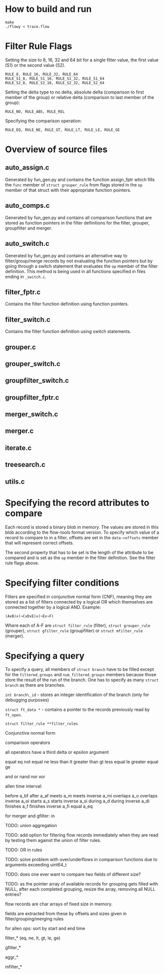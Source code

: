 How to build and run
====================

	make
	./flowy < trace.flow

Filter Rule Flags
=================

Setting the size to 8, 16, 32 and 64 bit for a single filter value, the first
value (S1) or the second value (S2).

	RULE_8, RULE_16, RULE_32, RULE_64
	RULE_S1_8, RULE_S1_16, RULE_S1_32, RULE_S1_64
	RULE_S2_8, RULE_S2_16, RULE_S2_32, RULE_S2_64

Setting the delta type to no delta, absolute delta (comparison to first member
of the group) or relative delta (comparison to last member of the group):

	RULE_NO, RULE_ABS, RULE_REL

Specifying the comparison operation:

	RULE_EQ, RULE_NE, RULE_GT, RULE_LT, RULE_LE, RULE_GE

Overview of source files
========================

auto_assign.c
-------------

Generated by fun\_gen.py and contains the function assign\_fptr which fills the
`func` member of `struct grouper_rule` from flags stored in the `op` member of
that struct with their appropriate function pointers.

auto_comps.c
------------

Generated by fun\_gen.py and contains all comparison functions that are stored
as function pointers in the filter definitions for the filter, grouper,
groupfilter and merger.

auto_switch.c
-------------

Generated by fun\_gen.py and contains an alternative way to filter/group/merge
records by not evaluating the function pointers but by going through a switch
statement that evaluates the `op` member of the filter definition. This method
is being used in all functions specified in files ending in `_switch.c`.

filter_fptr.c
-------------

Contains the filter function definition using function pointers.

filter_switch.c
---------------

Contains the filter function definition using switch statements.

grouper.c
--------------

grouper_switch.c
----------------

groupfilter_switch.c
--------------------

groupfilter_fptr.c
------------------

merger_switch.c
---------------

merger.c
-------------

iterate.c
---------

treesearch.c
------------

utils.c
-------

Specifying the record attributes to compare
===========================================

Each record is stored a binary blob in memory. The values are stored in this
blob according to the flow-tools format version. To specify which value of a
record to compare to in a filter, offsets are set in the `data->offsets` member
that will represent correct offsets.

The second property that has to be set is the length of the attribute to be
compared and is set as the `op` member in the filter definition. See the filter
rule flags above.

Specifying filter conditions
============================

Filters are specified in conjunctive normal form (CNF), meaning they are stored
as a list of filters connected by a logical OR which themselves are connected
together by a logical AND. Example:

	(A∨B)∧(¬C∨D∨E)∧(¬E∨¬F)

Where each of A-F are `struct filter_rule` (filter), `struct grouper_rule`
(grouper), `struct gfilter_rule` (groupfilter) or `struct mfilter_rule`
(merger).

Specifying a query
==================

To specify a query, all members of `struct branch` have to be filled
except for the `filtered_groups` and `num_filtered_groups` members because
those store the result of the run of the branch. One has to specify as many
`struct branch` as there are branches.

`int branch\_id` - stores an integer identification of the branch (only for
debugging purposes)

`struct ft_data *` - contains a pointer to the records previously read by
`ft_open`.

`struct filter_rule **filter_rules`


Conjunctive normal form

comparison operators

all operators have a third delta or epsilon argument

equal         eq
not equal     ne
less than     lt
greater than  gt
less equal    le
greater equal ge

and
or
nand
nor
xor

allen time interval:

before           a_bf
after            a_af
meets            a_m
meets inverse    a_mi
overlaps         a_o
overlaps inverse a_oi
starts           a_s
starts inverse   a_si
during           a_d
during inverse   a_di
finishes         a_f
finishes inverse a_fi
equal            a_eq

for merger and gfilter: in

TODO: union aggregation

TODO: add option for filtering flow records immediately when they are read by
      testing them against the union of filter rules.

TODO: OR in rules

TODO: solve problem with over/underflows in comparison functions due to arguments exceeding uint64_t

TODO: does one ever want to compare two fields of different size?

TODO: as the pointer array of available records for grouping gets filled with
      NULL, after each completed grouping, resize the array, removing all
      NULL entries?

flow records are char arrays of fixed size in memory.

fields are extracted from these by offsets and sizes given in
filter/grouping/merging rules

for allen ops: sort by start and end time



filter_* (eq, ne, lt, gt, le, ge)

gfilter_*

aggr_*

mfilter_*

